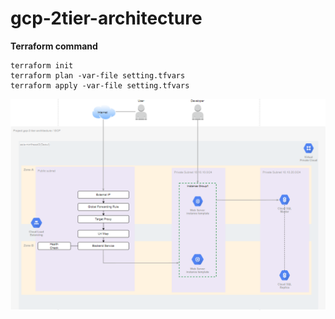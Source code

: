 # gcp-2tier-architecture

<p><b>Terraform command</b>   
<p><pre><code>terraform init
terraform plan -var-file setting.tfvars
terraform apply -var-file setting.tfvars
</code></pre>

<img src="https://github.com/hayleyshim/gcp-demo/blob/main/demo_architecture.PNG?raw=true">
